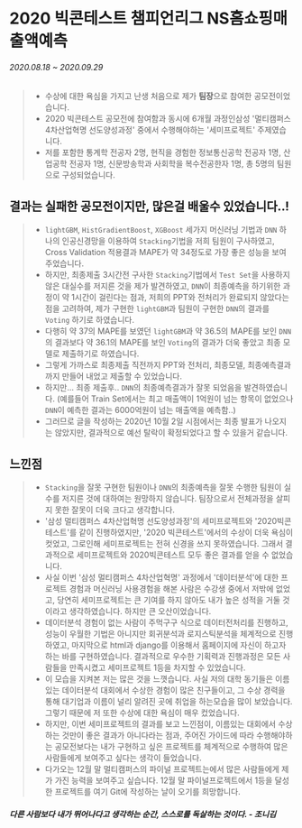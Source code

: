 # 2020 빅콘테스트 챔피언리그 NS홈쇼핑매출액예측

###### 2020.08.18 ~ 2020.09.29

> - 수상에 대한 욕심을 가지고 난생 처음으로 제가 **팀장**으로 참여한 공모전이었습니다. 
> - 2020 빅콘테스트 공모전에 참여함과 동시에 6개월 과정인삼성 '멀티캠퍼스 4차산업혁명 선도양성과정' 중에서 수행해야하는 '세미프로젝트' 주제였습니다.
> - 저를 포함한 통계학 전공자 2명, 현직을 경험한 정보통신공학 전공자 1명, 산업공학 전공자 1명, 신문방송학과 사회학을 복수전공한자 1명, 총 5명의 팀원으로 구성되었습니다.







## 결과는 실패한 공모전이지만, 많은걸 배울수 있었습니다..!

> - `lightGBM`, `HistGradientBoost`, `XGBoost` 세가지 머신러닝 기법과 `DNN` 하나의 인공신경망을 이용하여 `Stacking`기법을 저희 팀원이 구사하였고, Cross Validation 적용결과 MAPE가 약 34정도로 가장 좋은 성능을 보여주었습니다. 
> - 하지만, 최종제출 3시간전 구사한 `Stacking`기법에서 `Test Set`을 사용하지 않은 대실수를 저지른 것을 제가 발견하였고, `DNN`이 최종예측을 하기위한 과정이 약 1시간이 걸린다는 점과, 저희의 PPT와 전처리가 완료되지 않았다는 점을 고려하여, 제가 구현한 `lightGBM`과 팀원이 구현한 `DNN`의 결과를 `Voting` 하기로 하였습니다.
> -  다행히 약 37의 MAPE를 보였던 `lightGBM`과 약 36.5의 MAPE를 보인 `DNN`의 결과보다 약 36.1의 MAPE를 보인 `Voting`의 결과가 더욱 좋았고 최종 모델로 제출하기로 하였습니다.
> - 그렇게 가까스로 최종제출 직전까지 PPT와 전처리, 최종모델, 최종예측결과까지 만들어 내었고 제출할 수 있었습니다.
> - 하지만... 최종 제출후.. `DNN`의 최종예측결과가 잘못 되었음을 발견하였습니다. (예를들어 Train Set에서는 최고 매출액이 1억원이 넘는 항목이 없었으나 `DNN`이 예측한 결과는 6000억원이 넘는 매출액을 예측함..) 
> - 그러므로 글을 작성하는 2020년 10월 2일 시점에서는 최종 발표가 나오지는 않았지만, 결과적으로 예선 탈락이 확정되었다고 할 수 있을거 같습니다.





## 느낀점

> - `Stacking`을 잘못 구현한 팀원이나 `DNN`의 최종예측을 잘못 수행한 팀원이 실수를 저지른 것에 대하여는 원망하지 않습니다. 팀장으로서 전체과정을 살피지 못한 잘못이 더욱 크다고 생각합니다. 
> - '삼성 멀티캠퍼스 4차산업혁명 선도양성과정'의 세미프로젝트와 '2020빅콘테스트'를 같이 진행하였지만, '2020 빅콘테스트'에서의 수상이 더욱 욕심이 컷었고, 그로인해 세미프로젝트는 전혀 신경을 쓰지 못하였습니다. 그래서 결과적으로 세미프로젝트와 2020빅콘테스트 모두 좋은 결과를 얻을 수 없었습니다. 
> - 사실 이번 '삼성 멀티캠퍼스 4차산업혁명' 과정에서 '데이터분석'에 대한 프로젝트 경험과 머신러닝 사용경험을 해본 사람은 수강생 중에서 저밖에 없었고, 당연히 세미프로젝트는 큰 기여를 하지 않아도 내가 높은 성적을 거둘 것이라고 생각하였습니다. 하지만 큰 오산이었습니다. 
> - 데이터분석 경험이 없는 사람이 주먹구구 식으로 데이터전처리를 진행하고, 성능이 우월한 기법은 아니지만 회귀분석과 로지스틱분석을 체계적으로 진행하였고, 마지막으로 html과 django를 이용해서 홈페이지에 자신이 하고자 하는 바를 구현하였습니다. 결과적으로 우수한 기획력과 진행과정은 모든 사람들을 만족시켰고 세미프로젝트 1등을 차지할 수 있었습니다.
> - 이 모습을 지켜본 저는 많은 것을 느꼇습니다. 사실 저의 대학 동기들은 이름 있는 데이터분석 대회에서 수상한 경험이 많은 친구들이고, 그 수상 경력을 통해 대기업과 이름이 널리 알려진 곳에 취업을 하는모습을 많이 보았습니다. 그렇기 때문에 저 또한 수상에 대한 욕심이 매우 컸었습니다. 
> - 하지만, 이번 세미프로젝트의 결과를 보고 느낀점이, 이름있는 대회에서 수상하는 것만이 좋은 결과가 아니다라는 점과, 주어진 가이드에 따라 수행해야하는 공모전보다는 내가 구현하고 싶은 프로젝트를 체계적으로 수행하여 많은 사람들에게 보여주고 싶다는 생각이 들었습니다.
> - 다가오는 12월 말 멀티캠퍼스의 파이널 프로젝트는에서 많은 사람들에게 제가 가진 능력을 보여주고 싶습니다. 12월 말 파이널프로젝트에서 1등을 달성한 프로젝트를 여기 Git에 작성하는 날이 오기를 희망합니다.





##### 다른 사람보다 내가 뛰어나다고 생각하는 순간, 스스로를 독살하는 것이다. - 조니김

